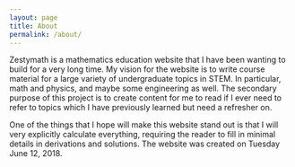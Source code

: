 ```yaml
---
layout: page
title: About
permalink: /about/
---
```


Zestymath is a mathematics education website that I have been wanting to build for a very long time. My vision for the website is to write course material for a large variety of undergraduate topics in STEM. In particular, math and physics, and maybe some engineering as well. The secondary purpose of this project is to create content for me to read if I ever need to refer to topics which I have previously learned but need a refresher on. 

One of the things that I hope will make this website stand out is that I will very explicitly calculate everything, requiring the reader to fill in minimal details in derivations and solutions. The website was created on Tuesday June 12, 2018. 

